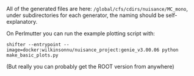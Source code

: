 All of the generated files are here: `/global/cfs/cdirs/nuisance/MC_mono`, under subdirectories for each generator, the naming should be self-explanatory.

On Perlmutter you can run the example plotting script with:
```
shifter --entrypoint --image=docker:wilkinsonnu/nuisance_project:genie_v3.00.06 python make_basic_plots.py
```
(But really you can probably get the ROOT version from anywhere)
